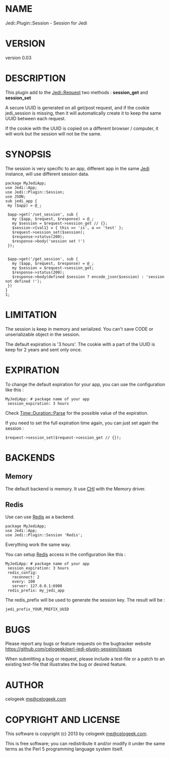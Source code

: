 # NAME

Jedi::Plugin::Session - Session for Jedi

# VERSION

version 0.03

# DESCRIPTION

This plugin add to the [Jedi::Request](http://search.cpan.org/perldoc?Jedi::Request) two methods : __session\_get__ and __session\_set__

A secure UUID is generated on all get/post request, and if the cookie jedi\_session is missing, then it will automatically
create it to keep the same UUID between each request.

If the cookie with the UUID is copied on a different browser / computer, it will work but the session will not be the same.

# SYNOPSIS

The session is very specific to an app, different app in the same [Jedi](http://search.cpan.org/perldoc?Jedi) instance, will use different session data.

    package MyJediApp;
    use Jedi::App;
    use Jedi::Plugin::Session;
    use JSON;
    sub jedi_app {
     my ($app) = @_;

     $app->get('/set_session', sub {
       my ($app, $request, $response) = @_;
       my $session = $request->session_get // {};
       $session->{val1} = { this => 'is', a => 'test' };
       $request->session_set($session);
       $response->status(200);
       $response->body('session set !')
     });
    

     $app->get('/get_session', sub {
       my ($app, $request, $response) = @_;
       my $session = $request->session_get;
       $response->status(200);
       $response->body(defined $session ? encode_json($session) : 'session not defined !');
     })
    }
    1;

# LIMITATION

The session is keep in memory and serialized. You can't save CODE or unserializable object in the session.

The default expiration is '3 hours'. The cookie with a part of the UUID is keep for 2 years and sent only once.

# EXPIRATION

To change the default expiration for your app, you can use the configuration like this :

    MyJediApp: # package name of your app
     session_expiration: 3 hours

Check [Time::Duration::Parse](http://search.cpan.org/perldoc?Time::Duration::Parse) for the possible value of the expiration.

If you need to set the full expiration time again, you can just set again the session :

    $request->session_set($request->session_get // {});

# BACKENDS

## Memory

The default backend is memory. It use [CHI](http://search.cpan.org/perldoc?CHI) with the Memory driver.

## Redis

Use can use [Redis](http://search.cpan.org/perldoc?Redis) as a backend.

    package MyJediApp;
    use Jedi::App;
    use Jedi::Plugin::Session 'Redis';

Everything work the same way.

You can setup [Redis](http://search.cpan.org/perldoc?Redis) access in the configuration like this :

    MyJediApp: # package name of your app
     session_expiration: 3 hours
     redis_config:
       reconnect: 2
       every: 100
       server: 127.0.0.1:6900
     redis_prefix: my_jedi_app

The redis\_prefix will be used to generate the session key. The result will be :

    jedi_prefix_YOUR_PREFIX_UUID

# BUGS

Please report any bugs or feature requests on the bugtracker website
https://github.com/celogeek/perl-jedi-plugin-session/issues

When submitting a bug or request, please include a test-file or a
patch to an existing test-file that illustrates the bug or desired
feature.

# AUTHOR

celogeek <me@celogeek.com>

# COPYRIGHT AND LICENSE

This software is copyright (c) 2013 by celogeek <me@celogeek.com>.

This is free software; you can redistribute it and/or modify it under
the same terms as the Perl 5 programming language system itself.
